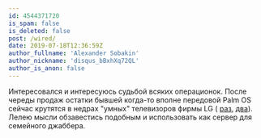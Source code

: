 ```yaml
---
id: 4544371720
is_spam: false
is_deleted: false
post: /wired/
date: 2019-07-18T12:36:59Z
author_fullname: 'Alexander Sobakin'
author_nickname: 'disqus_bBxhXq72QL'
author_is_anon: false
---
```


<p>Интересовался и интересуюсь судьбой всяких операционок. После череды продаж остатки бывшей когда-то вполне передовой Palm OS сейчас крутятся в недрах "умных" телевизоров фирмы LG ( <a href="http://webostv.developer.lge.com/" rel="nofollow noopener" title="http://webostv.developer.lge.com/">раз</a>, <a href="http://webosose.org/discover/getting-started/webos-ose-10/" rel="nofollow noopener" title="http://webosose.org/discover/getting-started/webos-ose-10/">два</a>).<br>Лелею мысли обзавестись подобным и использовать как сервер для семейного джаббера.</p>
